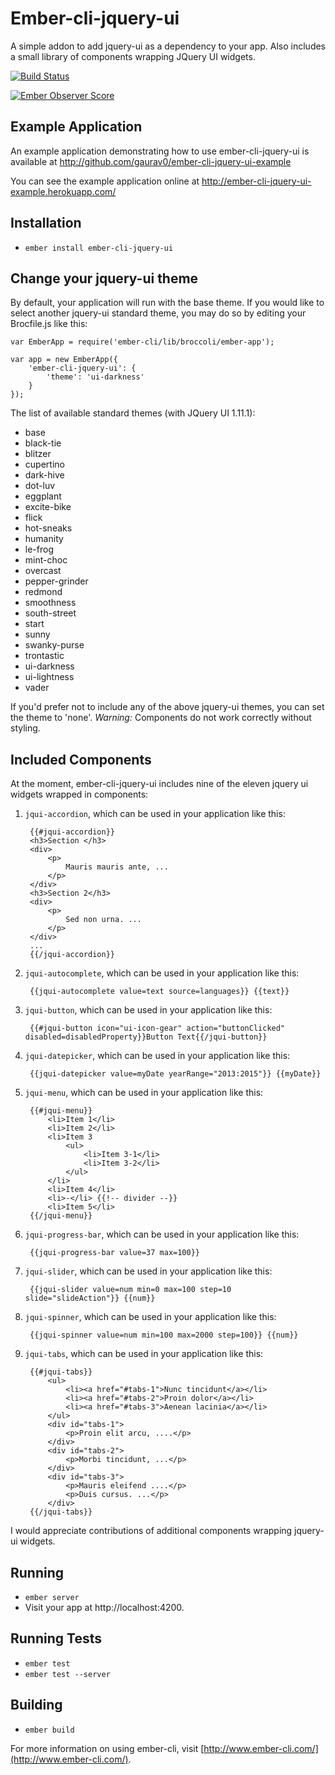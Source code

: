 # Ember-cli-jquery-ui

A simple addon to add jquery-ui as a dependency to your app. Also includes a small library of components wrapping JQuery UI widgets.

[![Build Status](https://travis-ci.org/Gaurav0/ember-cli-jquery-ui.svg?branch=master)](https://travis-ci.org/Gaurav0/ember-cli-jquery-ui)

[![Ember Observer Score](http://emberobserver.com/badges/ember-cli-jquery-ui.svg)](http://emberobserver.com/addons/ember-cli-jquery-ui)

## Example Application

An example application demonstrating how to use ember-cli-jquery-ui is available at
http://github.com/gaurav0/ember-cli-jquery-ui-example

You can see the example application online at
http://ember-cli-jquery-ui-example.herokuapp.com/

## Installation

* `ember install ember-cli-jquery-ui`

## Change your jquery-ui theme

By default, your application will run with the base theme. If you would like to select another jquery-ui standard theme,
you may do so by editing your Brocfile.js like this:

    var EmberApp = require('ember-cli/lib/broccoli/ember-app');

    var app = new EmberApp({
        'ember-cli-jquery-ui': {
            'theme': 'ui-darkness'
        }
    });

The list of available standard themes (with JQuery UI 1.11.1):

* base
* black-tie
* blitzer
* cupertino
* dark-hive
* dot-luv
* eggplant
* excite-bike
* flick
* hot-sneaks
* humanity
* le-frog
* mint-choc
* overcast
* pepper-grinder
* redmond
* smoothness
* south-street
* start
* sunny
* swanky-purse
* trontastic
* ui-darkness
* ui-lightness
* vader

If you'd prefer not to include any of the above jquery-ui themes, you can set
the theme to 'none'. *Warning:* Components do not work correctly without styling.

## Included Components

At the moment, ember-cli-jquery-ui includes nine of the eleven jquery ui widgets wrapped in components:

1. `jqui-accordion`, which can be used in your application like this:

        {{#jqui-accordion}}
        <h3>Section </h3>
        <div>
            <p>
                Mauris mauris ante, ...
            </p>
        </div>
        <h3>Section 2</h3>
        <div>
            <p>
                Sed non urna. ...
            </p>
        </div>
        ...
        {{/jqui-accordion}}

2. `jqui-autocomplete`, which can be used in your application like this:

        {{jqui-autocomplete value=text source=languages}} {{text}}

3. `jqui-button`, which can be used in your application like this:

        {{#jqui-button icon="ui-icon-gear" action="buttonClicked" disabled=disabledProperty}}Button Text{{/jqui-button}}

4. `jqui-datepicker`, which can be used in your application like this:

        {{jqui-datepicker value=myDate yearRange="2013:2015"}} {{myDate}}
        
5. `jqui-menu`, which can be used in your application like this:

        {{#jqui-menu}}
            <li>Item 1</li>
            <li>Item 2</li>
            <li>Item 3
                <ul>
                    <li>Item 3-1</li>
                    <li>Item 3-2</li>
                </ul>
            </li>
            <li>Item 4</li>
            <li>-</li> {{!-- divider --}}
            <li>Item 5</li>
        {{/jqui-menu}}

6. `jqui-progress-bar`, which can be used in your application like this:

        {{jqui-progress-bar value=37 max=100}}

7. `jqui-slider`, which can be used in your application like this:

        {{jqui-slider value=num min=0 max=100 step=10 slide="slideAction"}} {{num}}

8. `jqui-spinner`, which can be used in your application like this:

        {{jqui-spinner value=num min=100 max=2000 step=100}} {{num}}
        
9. `jqui-tabs`, which can be used in your application like this:

        {{#jqui-tabs}}
            <ul>
                <li><a href="#tabs-1">Nunc tincidunt</a></li>
                <li><a href="#tabs-2">Proin dolor</a></li>
                <li><a href="#tabs-3">Aenean lacinia</a></li>
            </ul>
            <div id="tabs-1">
                <p>Proin elit arcu, ....</p>
            </div>
            <div id="tabs-2">
                <p>Morbi tincidunt, ...</p>
            </div>
            <div id="tabs-3">
                <p>Mauris eleifend ....</p>
                <p>Duis cursus. ...</p>
            </div>
        {{/jqui-tabs}}

I would appreciate contributions of additional components wrapping jquery-ui widgets.

## Running

* `ember server`
* Visit your app at http://localhost:4200.

## Running Tests

* `ember test`
* `ember test --server`

## Building

* `ember build`

For more information on using ember-cli, visit [http://www.ember-cli.com/](http://www.ember-cli.com/).
